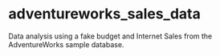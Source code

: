 # adventureworks_sales_data
Data analysis using a fake budget and Internet Sales from the AdventureWorks sample database.
